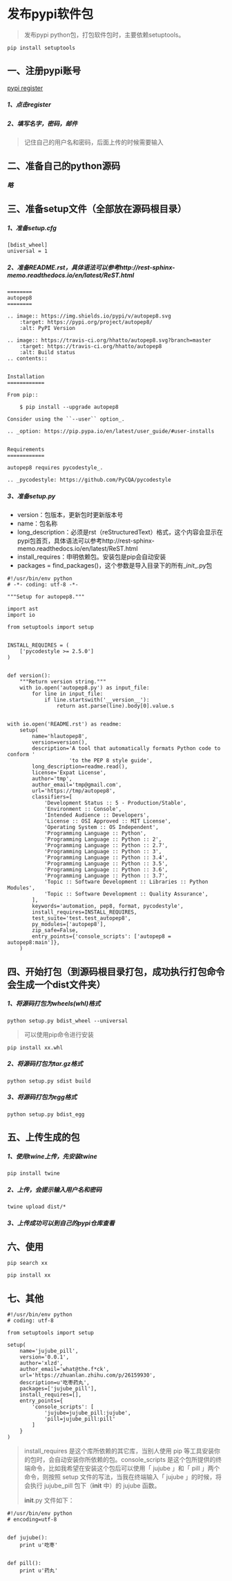 # 发布pypi软件包

> 发布pypi python包，打包软件包时，主要依赖setuptools。

```
pip install setuptools
```

## 一、注册pypi账号

[pypi register](https://pypi.python.org/pypi)

##### 1、点击register

##### 2、填写名字，密码，邮件

> 记住自己的用户名和密码，后面上传的时候需要输入

## 二、准备自己的python源码

##### 略

## 三、准备setup文件（全部放在源码根目录）

##### 1、准备setup.cfg

```
[bdist_wheel]
universal = 1
```

##### 2、准备README.rst，具体语法可以参考http://rest-sphinx-memo.readthedocs.io/en/latest/ReST.html

```
========
autopep8
========

.. image:: https://img.shields.io/pypi/v/autopep8.svg
    :target: https://pypi.org/project/autopep8/
    :alt: PyPI Version

.. image:: https://travis-ci.org/hhatto/autopep8.svg?branch=master
    :target: https://travis-ci.org/hhatto/autopep8
    :alt: Build status
.. contents::


Installation
============

From pip::

    $ pip install --upgrade autopep8

Consider using the ``--user`` option_.

.. _option: https://pip.pypa.io/en/latest/user_guide/#user-installs


Requirements
============

autopep8 requires pycodestyle_.

.. _pycodestyle: https://github.com/PyCQA/pycodestyle
```

##### 3、准备setup.py

* version：包版本，更新包时更新版本号
* name：包名称
* long_description：必须是rst（reStructuredText）格式，这个内容会显示在pypi包首页，具体语法可以参考http://rest-sphinx-memo.readthedocs.io/en/latest/ReST.html
* install_requires：申明依赖包。安装包是pip会自动安装
* packages = find_packages()，这个参数是导入目录下的所有\__init__.py包

```
#!/usr/bin/env python
# -*- coding: utf-8 -*-

"""Setup for autopep8."""

import ast
import io

from setuptools import setup


INSTALL_REQUIRES = (
    ['pycodestyle >= 2.5.0']
)


def version():
    """Return version string."""
    with io.open('autopep8.py') as input_file:
        for line in input_file:
            if line.startswith('__version__'):
                return ast.parse(line).body[0].value.s


with io.open('README.rst') as readme:
    setup(
        name='hlautopep8',
        version=version(),
        description='A tool that automatically formats Python code to conform '
                    'to the PEP 8 style guide',
        long_description=readme.read(),
        license='Expat License',
        author='tmp',
        author_email='tmp@gmail.com',
        url='https://tmp/autopep8',
        classifiers=[
            'Development Status :: 5 - Production/Stable',
            'Environment :: Console',
            'Intended Audience :: Developers',
            'License :: OSI Approved :: MIT License',
            'Operating System :: OS Independent',
            'Programming Language :: Python',
            'Programming Language :: Python :: 2',
            'Programming Language :: Python :: 2.7',
            'Programming Language :: Python :: 3',
            'Programming Language :: Python :: 3.4',
            'Programming Language :: Python :: 3.5',
            'Programming Language :: Python :: 3.6',
            'Programming Language :: Python :: 3.7',
            'Topic :: Software Development :: Libraries :: Python Modules',
            'Topic :: Software Development :: Quality Assurance',
        ],
        keywords='automation, pep8, format, pycodestyle',
        install_requires=INSTALL_REQUIRES,
        test_suite='test.test_autopep8',
        py_modules=['autopep8'],
        zip_safe=False,
        entry_points={'console_scripts': ['autopep8 = autopep8:main']},
    )
```

## 四、开始打包（到源码根目录打包，成功执行打包命令会生成一个dist文件夹）

##### 1、将源码打包为wheels(whl)格式

```
python setup.py bdist_wheel --universal
```

> 可以使用pip命令进行安装

```
pip install xx.whl
```

##### 2、将源码打包为tar.gz格式

```
python setup.py sdist build
```
##### 3、将源码打包为egg格式

```
python setup.py bdist_egg
```

## 五、上传生成的包

##### 1、使用twine上传，先安装twine

```
pip install twine
```

##### 2、上传，会提示输入用户名和密码

```
twine upload dist/*
```

##### 3、上传成功可以到自己的pypi仓库查看

## 六、使用

```
pip search xx

pip install xx
```

## 七、其他

```
#!/usr/bin/env python
# coding: utf-8

from setuptools import setup

setup(
    name='jujube_pill',
    version='0.0.1',
    author='xlzd',
    author_email='what@the.f*ck',
    url='https://zhuanlan.zhihu.com/p/26159930',
    description=u'吃枣药丸',
    packages=['jujube_pill'],
    install_requires=[],
    entry_points={
        'console_scripts': [
            'jujube=jujube_pill:jujube',
            'pill=jujube_pill:pill'
        ]
    }
)
```

> install\_requires 是这个库所依赖的其它库，当别人使用 pip 等工具安装你的包时，会自动安装你所依赖的包。console_scripts 是这个包所提供的终端命令，比如我希望在安装这个包后可以使用「 jujube 」和「 pill 」两个命令，则按照 setup 文件的写法，当我在终端输入「 jujube 」的时候，将会执行 jujube_pill 包下（__init__ 中）的 jujube 函数。
>
> __init__.py 文件如下：

```
#!/usr/bin/env python
# encoding=utf-8


def jujube():
    print u'吃枣'
 

def pill():
    print u'药丸'
```